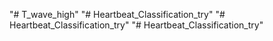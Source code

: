 "# T_wave_high" 
"# Heartbeat_Classification_try" 
"# Heartbeat_Classification_try" 
"# Heartbeat_Classification_try" 
